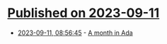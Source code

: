 # [Published on 2023-09-11](index.md)

* [2023-09-11, 08:56:45](https://lobste.rs/s/b7im92/month_ada) - [A month in Ada](https://craftofcoding.wordpress.com/2023/03/03/a-month-in-ada/)
